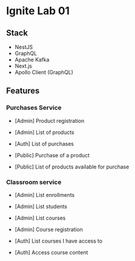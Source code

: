 # Ignite Lab 01

## Stack

- NestJS
- GraphQL
- Apache Kafka
- Next.js
- Apollo Client (GraphQL)

## Features

### Purchases Service

- [Admin] Product registration
- [Admin] List of products

- [Auth] List of purchases

- [Public] Purchase of a product
- [Public] List of products available for purchase

### Classroom service

- [Admin] List enrollments
- [Admin] List students
- [Admin] List courses
- [Admin] Course registration

- [Auth] List courses I have access to
- [Auth] Access course content
